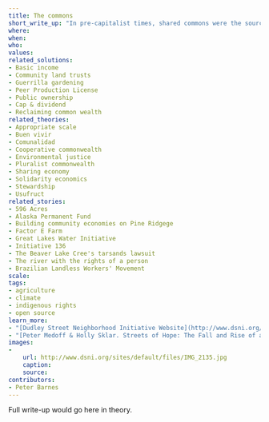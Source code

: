 ```yaml
---
title: The commons
short_write_up: "In pre-capitalist times, shared commons were the source of sustenance for most people. Though corporations have now privatized and depleted much of the commons, it lives on in three portfolios: natural wealth (air, water, seeds, ecosystems, other species); community wealth (streets, parks, the Internet, money, social insur­ance); and cultural wealth (music, art, science, open-source software). All of these are gifts we share and are obliged to preserve for others and for future generations.   Here’s the rub: under capitalism, common wealth is increasingly appro­­priated by private corporations and wealthy individuals for profit . To counter this, we need to expand and strengthen both the com­mons and the institu­tions that sustain them."
where: 
when:  
who: 
values:
related_solutions:
- Basic income
- Community land trusts
- Guerrilla gardening
- Peer Production License
- Public ownership
- Cap & dividend
- Reclaiming common wealth
related_theories:
- Appropriate scale
- Buen vivir
- Comunalidad
- Cooperative commonwealth
- Environmental justice
- Pluralist commonwealth
- Sharing economy
- Solidarity economics
- Stewardship
- Usufruct
related_stories:
- 596 Acres
- Alaska Permanent Fund
- Building community economies on Pine Ridgege
- Factor E Farm
- Great Lakes Water Initiative
- Initiative 136
- The Beaver Lake Cree's tarsands lawsuit
- The river with the rights of a person
- Brazilian Landless Workers' Movement
scale:
tags: 
- agriculture
- climate
- indigenous rights
- open source
learn_more:
- "[Dudley Street Neighborhood Initiative Website](http://www.dsni.org/)"
- "[Peter Medoff & Holly Sklar. Streets of Hope: The Fall and Rise of an Urban Neighborhood. South End Press, 1994.](http://www.southendpress.org/2004/items/StreetsHope)"
images:
-
    url: http://www.dsni.org/sites/default/files/IMG_2135.jpg
    caption:
    source:
contributors:
- Peter Barnes
---
```

Full write-up would go here in theory.
